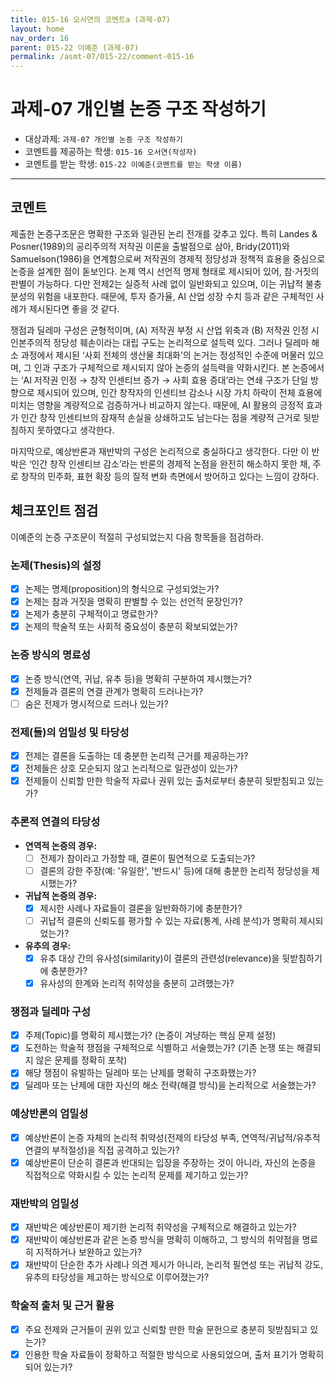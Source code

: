 ```yaml
---
title: 015-16 오서연의 코멘트a (과제-07) 
layout: home
nav_order: 16
parent: 015-22 이예준 (과제-07)
permalink: /asmt-07/015-22/comment-015-16
---
```


# 과제-07 개인별 논증 구조 작성하기

- 대상과제: `과제-07 개인별 논증 구조 작성하기`
- 코멘트를 제공하는 학생: `015-16 오서연(작성자)` 
- 코멘트를 받는 학생: `015-22 이예준(코멘트를 받는 학생 이름)` 

---

## 코멘트

제출한 논증구조문은 명확한 구조와 일관된 논리 전개를 갖추고 있다. 특히 Landes & Posner(1989)의 공리주의적 저작권 이론을 출발점으로 삼아, Bridy(2011)와 Samuelson(1986)을 연계함으로써 저작권의 경제적 정당성과 정책적 효용을 중심으로 논증을 설계한 점이 돋보인다. 논제 역시 선언적 명제 형태로 제시되어 있어, 참·거짓의 판별이 가능하다. 다만 전제2는 실증적 사례 없이 일반화되고 있으며, 이는 귀납적 불충분성의 위험을 내포한다. 때문에, 투자 증가율, AI 산업 성장 수치 등과 같은 구체적인 사례가 제시된다면 좋을 것 같다. 

쟁점과 딜레마 구성은 균형적이며, (A) 저작권 부정 시 산업 위축과 (B) 저작권 인정 시 인본주의적 정당성 훼손이라는 대립 구도는 논리적으로 설득력 있다. 그러나 딜레마 해소 과정에서 제시된 ‘사회 전체의 생산물 최대화’의 논거는 정성적인 수준에 머물러 있으며, 그 인과 구조가 구체적으로 제시되지 않아 논증의 설득력을 약화시킨다. 본 논증에서는 ‘AI 저작권 인정 → 창작 인센티브 증가 → 사회 효용 증대’라는 연쇄 구조가 단일 방향으로 제시되어 있으며, 인간 창작자의 인센티브 감소나 시장 가치 하락이 전체 효용에 미치는 영향을 계량적으로 검증하거나 비교하지 않는다. 때문에, AI 활용의 긍정적 효과가 인간 창작 인센티브의 잠재적 손실을 상쇄하고도 남는다는 점을 계량적 근거로 뒷받침하지 못하였다고 생각한다. 

마지막으로, 예상반론과 재반박의 구성은 논리적으로 충실하다고 생각한다. 다만 이 반박은 ‘인간 창작 인센티브 감소’라는 반론의 경제적 논점을 완전히 해소하지 못한 채, 주로 창작의 민주화, 표현 확장 등의 질적 변화 측면에서 방어하고 있다는 느낌이 강하다. 

## 체크포인트 점검

이예준의 논증 구조문이 적절히 구성되었는지 다음 항목들을 점검하라.

### **논제(Thesis)의 설정**
- [x] 논제는 명제(proposition)의 형식으로 구성되었는가?
- [x] 논제는 참과 거짓을 명확히 판별할 수 있는 선언적 문장인가?
- [x] 논제가 충분히 구체적이고 명료한가?
- [x] 논제의 학술적 또는 사회적 중요성이 충분히 확보되었는가?

### **논증 방식의 명료성**
- [x] 논증 방식(연역, 귀납, 유추 등)을 명확히 구분하여 제시했는가?
- [x] 전제들과 결론의 연결 관계가 명확히 드러나는가?
- [ ] 숨은 전제가 명시적으로 드러나 있는가?

### **전제(들)의 엄밀성 및 타당성**
- [x] 전제는 결론을 도출하는 데 충분한 논리적 근거를 제공하는가?
- [x] 전제들은 상호 모순되지 않고 논리적으로 일관성이 있는가?
- [x] 전제들이 신뢰할 만한 학술적 자료나 권위 있는 출처로부터 충분히 뒷받침되고 있는가?

### **추론적 연결의 타당성**
- **연역적 논증의 경우:**
  - [ ] 전제가 참이라고 가정할 때, 결론이 필연적으로 도출되는가?
  - [ ] 결론의 강한 주장(예: '유일한', '반드시' 등)에 대해 충분한 논리적 정당성을 제시했는가?

- **귀납적 논증의 경우:**
  - [x] 제시한 사례나 자료들이 결론을 일반화하기에 충분한가?
  - [ ] 귀납적 결론의 신뢰도를 평가할 수 있는 자료(통계, 사례 분석)가 명확히 제시되었는가?

- **유추의 경우:**
  - [x] 유추 대상 간의 유사성(similarity)이 결론의 관련성(relevance)을 뒷받침하기에 충분한가?
  - [x] 유사성의 한계와 논리적 취약성을 충분히 고려했는가?

### **쟁점과 딜레마 구성**
- [x] 주제(Topic)를 명확히 제시했는가? (논증이 겨냥하는 핵심 문제 설정)
- [x] 도전하는 학술적 쟁점을 구체적으로 식별하고 서술했는가? (기존 논쟁 또는 해결되지 않은 문제를 정확히 포착)
- [x] 해당 쟁점이 유발하는 딜레마 또는 난제를 명확히 구조화했는가?
- [x] 딜레마 또는 난제에 대한 자신의 해소 전략(해결 방식)을 논리적으로 서술했는가?

### **예상반론의 엄밀성**
- [x] 예상반론이 논증 자체의 논리적 취약성(전제의 타당성 부족, 연역적/귀납적/유추적 연결의 부적절성)을 직접 공격하고 있는가?
- [x] 예상반론이 단순히 결론과 반대되는 입장을 주장하는 것이 아니라, 자신의 논증을 직접적으로 약화시킬 수 있는 논리적 문제를 제기하고 있는가?

### **재반박의 엄밀성**
- [x] 재반박은 예상반론이 제기한 논리적 취약성을 구체적으로 해결하고 있는가?
- [x] 재반박이 예상반론과 같은 논증 방식을 명확히 이해하고, 그 방식의 취약점을 명료히 지적하거나 보완하고 있는가?
- [x] 재반박이 단순한 추가 사례나 의견 제시가 아니라, 논리적 필연성 또는 귀납적 강도, 유추의 타당성을 제고하는 방식으로 이루어졌는가?

### **학술적 출처 및 근거 활용**
- [x] 주요 전제와 근거들이 권위 있고 신뢰할 만한 학술 문헌으로 충분히 뒷받침되고 있는가?
- [x] 인용한 학술 자료들이 정확하고 적절한 방식으로 사용되었으며, 출처 표기가 명확히 되어 있는가?
